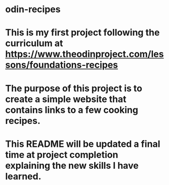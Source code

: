 # odin-recipes
# This is my first project following the curriculum at https://www.theodinproject.com/lessons/foundations-recipes
# The purpose of this project is to create a simple website that contains links to a few cooking recipes.
# This README will be updated a final time at project completion explaining the new skills I have learned.
